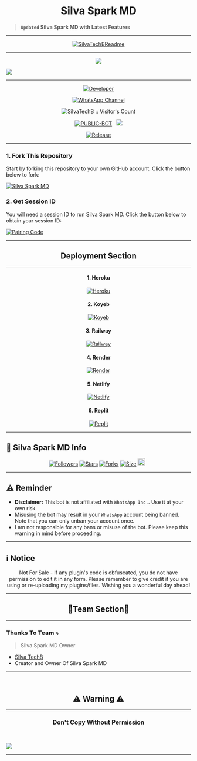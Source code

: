 <p align="center">
  <h1 align="center">Silva Spark MD</h1>
</p>

> **`Updated` Silva Spark MD with Latest Features**

---

<p align="center">
  <a href="https://github.com/SilvaTechB">
    <img src="http://readme-typing-svg.herokuapp.com?color=6A0DAD&center=true&vCenter=true&multiline=false&lines=Silva+Spark+MD;Powering+Your+WhatsApp+Experience;Star+and+Fork+This+Repo+🌟" alt="SilvaTechBReadme">
  </a>
</p>

--- 
<p align="center">
<a><img src='https://i.imgur.com/PEZ5QL2.jpeg'/></a>
</p>
<a><img src='https://i.imgur.com/LyHic3i.gif'/></a>

***

<p align="center">
  <a href="https://github.com/SilvaTechB"><img title="Developer" src="https://img.shields.io/badge/Author-Silva%20TechB-purple.svg?style=for-the-badge&logo=github" /></a>
</p>

<div align="center">
  
[![WhatsApp Channel](https://img.shields.io/badge/Join-WhatsApp%20Channel-25D366?style=for-the-badge&logo=whatsapp)](https://whatsapp.com/channel/0029VaAkETLLY6d8qhLmZt2v)
</div>

 <p align="center"><img src="https://profile-counter.glitch.me/{SilvaSparkMD}/count.svg" alt="SilvaTechB :: Visitor's Count" /></p>

<p align="center">
<a href="https://github.com/SilvaTechB/Silva-Spark-MD"><img title="PUBLIC-BOT" src="https://img.shields.io/static/v1?label=Language&message=English&style=flat-square&color=blue"></a> &nbsp;
  <img src="https://komarev.com/ghpvc/?username=SilvaSparkMD&label=VIEWS&style=flat-square&color=purple" />
</p>

<p align="center">
  <a href="https://github.com/SilvaTechB/Silva-Spark-MD"><img title="Release" src="https://img.shields.io/badge/Release-v2.0-green.svg?style=for-the-badge&logo=appveyor" /></a>
</p>

---

### 1. Fork This Repository

Start by forking this repository to your own GitHub account. Click the button below to fork:

  <a href="https://github.com/SilvaTechB/Silva-Spark-MD/fork"><img title="Silva Spark MD" src="https://img.shields.io/badge/FORK-Silva%20Spark%20MD-h?color=purple&style=for-the-badge&logo=github"></a>

### 2. Get Session ID

You will need a session ID to run Silva Spark MD. Click the button below to obtain your session ID:

<a href='https://creds.silvatechinc.my.id' target="_blank">
  <img alt='Pairing Code' src='https://img.shields.io/badge/Get%20Session%20ID-purple?style=for-the-badge&logo=whatsapp&logoColor=white'/>
</a>
<br>

---

<h2 align="center">Deployment Section</h2>

---

<h4 align="center">1. Heroku</h4>
<p align="center">
<a href='https://dashboard.heroku.com/new?template=https://github.com/SilvaTechB/Silva-Spark-MD/tree/main' target="_blank"><img alt='Heroku' src='https://img.shields.io/badge/-Heroku%20Deploy-purple?style=for-the-badge&logo=heroku&logoColor=white'/></a>
</p>

<h4 align="center">2. Koyeb</h4>
<p align="center">
<a href='https://app.koyeb.com/services/deploy?type=git&repository=SilvaTechB/Silva-Spark-MD&ports=3000' target="_blank"><img alt='Koyeb' src='https://img.shields.io/badge/-Koyeb%20Deploy-green?style=for-the-badge&logo=koyeb&logoColor=white'/></a>
</p>

<h4 align="center">3. Railway</h4>
<p align="center">
<a href='https://railway.app/new' target="_blank"><img alt='Railway' src='https://img.shields.io/badge/-Railway%20Deploy-red?style=for-the-badge&logo=railway&logoColor=white'/></a>
</p>

<h4 align="center">4. Render</h4>
<p align="center">
<a href='https://dashboard.render.com/web/new' target="_blank"><img alt='Render' src='https://img.shields.io/badge/-Render%20Deploy-black?style=for-the-badge&logo=render&logoColor=white'/></a>
</p>

<h4 align="center">5. Netlify</h4>
<p align="center">
<a href='https://app.netlify.com/' target="_blank"><img alt='Netlify' src='https://img.shields.io/badge/-Netlify%20Deploy-blue?style=for-the-badge&logo=netlify&logoColor=white'/></a>
</p>

<h4 align="center">6. Replit</h4>
<p align="center">
<a href='https://replit.com/~' target="_blank"><img alt='Replit' src='https://img.shields.io/badge/-Replit%20Deploy-blue?style=for-the-badge&logo=replit&logoColor=white'/></a>
</p>

---

## 🔗 Silva Spark MD Info

  <p align="center">
<a href="https://github.com/SilvaTechB/followers"><img title="Followers" src="https://img.shields.io/github/followers/SilvaTechB?color=blue&style=flat-square"></a>
<a href="https://github.com/SilvaTechB/Silva-Spark-MD/stargazers/"><img title="Stars" src="https://img.shields.io/github/stars/SilvaTechB/Silva-Spark-MD?color=blue&style=flat-square"></a>
<a href="https://github.com/SilvaTechB/Silva-Spark-MD/network/members"><img title="Forks" src="https://img.shields.io/github/forks/SilvaTechB/Silva-Spark-MD?color=blue&style=flat-square"></a>
<a href="https://github.com/SilvaTechB/Silva-Spark-MD/"><img title="Size" src="https://img.shields.io/github/repo-size/SilvaTechB/Silva-Spark-MD?style=flat-square&color=green"></a>
<a href="https://github.com/SilvaTechB/Silva-Spark-MD/graphs/commit-activity"><img height="20" src="https://img.shields.io/badge/Maintained%3F-yes-green.svg"></a>&nbsp;&nbsp;
</p>
<p align='center'>
</p>

---

<h2 align="left">⚠️ Reminder</h2>
<p align="center">

- **Disclaimer:** This bot is not affiliated with `WhatsApp Inc.`. Use it at your own risk.
- Misusing the bot may result in your `WhatsApp` account being banned. Note that you can only unban your account once.
- I am not responsible for any bans or misuse of the bot. Please keep this warning in mind before proceeding.

---

<h2 align="left">ℹ️ Notice</h2>
<p align="center">
  Not For Sale - If any plugin's code is obfuscated, you do not have permission to edit it in any form. Please remember to give credit if you are using or re-uploading my plugins/files. Wishing you a wonderful day ahead!</p>

---

<h2 align="center">🔰Team Section🔰</h2>

---

### Thanks To Team ⤵️

> Silva Spark MD Owner 
- [Silva TechB](https://github.com/SilvaTechB)
- Creator and Owner Of Silva Spark MD

---

 <br>
<h2 align="center"> ⚠️ Warning ⚠️
 </h2>

---

<h3 align="center"> Don't Copy Without Permission </h3>

<br>

<a><img src='https://i.imgur.com/LyHic3i.gif'/></a>

---
